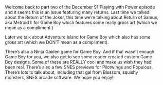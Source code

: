 Welcome back to part two of the December 91 Playing with Power episode and it seems this is an issue featuring many returns. Last time we talked about the Return of the Joker, this time we’re talking about Return of Samus, aka Metroid II for Game Boy which features some really gross art (which we mean as a compliment.)

Later we talk about Adventure Island for Game Boy which also has some gross art (which we DON’T mean as a compliment).

There’s also a Ninja Gaiden game for Game Boy. And if that wasn’t enough Game Boy for you, we also get to see some reader created custom Game Boy designs. Some of these are REALLY cool and make us wish they had been real. There’s also a few SNES previews for Pilotwings and Populous. There’s lots to talk about, including that gal from Blossom, squishy monsters, SNES arcade software. We hope you enjoy!
